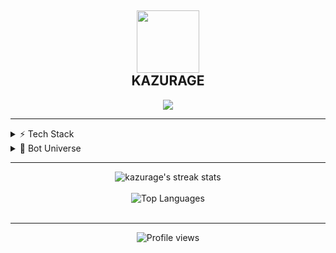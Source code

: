 <h2 align="center">
  <img src="https://media.giphy.com/media/v1.Y2lkPTc5MGI3NjExcTd3Z3UwODRtdGZhc2ptZGVsYzN5NnI0aW9kbjlkd2licGx5a3d5ciZlcD12MV9pbnRlcm5hbF9naWZfYnlfaWQmY3Q9cw/L8K62iTDkzGX6/giphy.gif" width="100">
  <br>
  KAZURAGE
</h2>
<p align="center">
  <a href="https://t.me/kazurage">
    <img src="https://img.shields.io/badge/Telegram-kazurage-blue?style=for-the-badge&logo=telegram&logoColor=white&color=0088cc">
  </a>
</p>
<div align="center">
</div>
<hr>
<details>
  <summary>⚡ Tech Stack</summary>
  <br>
  <img src="https://img.shields.io/badge/Python-%233776AB.svg?style=for-the-badge&logo=python&logoColor=white" alt="Python">
  <img src="https://img.shields.io/badge/JavaScript-%23F7DF1E.svg?style=for-the-badge&logo=javascript&logoColor=black" alt="JavaScript">
  <img src="https://img.shields.io/badge/Node.js-%23339933.svg?style=for-the-badge&logo=node.js&logoColor=white" alt="Node.js">
  <img src="https://img.shields.io/badge/Telegram_API-%2326A5E4.svg?style=for-the-badge&logo=telegram&logoColor=white" alt="Telegram API">
  <img src="https://img.shields.io/badge/Discord_API-%235865F2.svg?style=for-the-badge&logo=discord&logoColor=white" alt="Discord API">
</details>
<details>
  <summary>🤖 Bot Universe</summary>
  <br>
  <div align="center">
    <table>
      <tr>
        <td align="center">
          <img src="https://media.giphy.com/media/v1.Y2lkPTc5MGI3NjExd29kbGFicWIzMjJzenJiejMwemFvdmxoaDM2MzRwMHdpdzdrazU1OSZlcD12MV9pbnRlcm5hbF9naWZfYnlfaWQmY3Q9cw/CchzkJJ6UrQmQ/giphy.gif" width="100">
          <br>
          <b>Telegram Bots</b>
        </td>
        <td align="center">
          <img src="https://media.giphy.com/media/v1.Y2lkPTc5MGI3NjExcHZyeWQ0djZ0MnZxZW9qbXM0MXRueWFvZDVuY2VhN2ZoNnN5eGpvbCZlcD12MV9pbnRlcm5hbF9naWZfYnlfaWQmY3Q9cw/YnkMcHgNIMW4Yfmjus/giphy.gif" width="100">
          <br>
          <b>Discord Bots</b>
        </td>
      </tr>
    </table>
  </div>
</details>
<hr>
<div align="center">
  <img src="https://github-readme-streak-stats.herokuapp.com/?user=kazurage&theme=tokyonight&hide_border=true" alt="kazurage's streak stats">
  <br><br>
  <img src="https://github-readme-stats.vercel.app/api/top-langs/?username=kazurage&layout=compact&theme=tokyonight&hide_border=true" alt="Top Languages">
</div>
<br>
<div align="center">
</div>
<hr>
<div align="center">
  <img src="https://komarev.com/ghpvc/?username=kazurage&style=flat-square&color=blueviolet" alt="Profile views">
</div>
